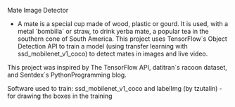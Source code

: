 Mate Image Detector
- A mate is a special cup made of wood, plastic or gourd. It is used, with a metal ´bombilla´ or straw, to drink yerba mate, a popular tea in the southern cone of South America. This project uses TensorFlow´s Object Detection API to train a model (using transfer learning with ssd_mobilenet_v1_coco) to detect mates in images and live video.

This project was inspired by The TensorFlow API, datitran´s racoon dataset, and Sentdex´s PythonProgramming blog.

Software used to train:
ssd_mobilenet_v1_coco and
labelImg (by tzutalin) - for drawing the boxes in the training

